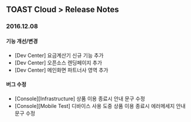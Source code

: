 ## TOAST Cloud > Release Notes

### 2016.12.08

#### 기능 개선/변경
* [Dev Center] 요금계산기 신규 기능 추가
* [Dev Center] 오픈소스 렌딩페이지 추가
* [Dev Center] 메인화면 파트너사 영역 추가


#### 버그 수정
* [Console][Infrastructure] 상품 이용 종료시 안내 문구 수정
* [Console][Mobile Test] 디바이스 사용 도중 상품 이용 종료시 에러메세지 안내 문구 수정
